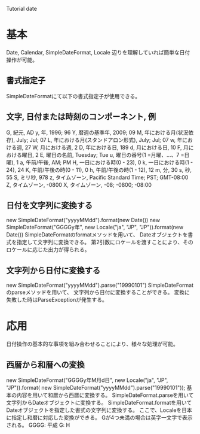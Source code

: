 Tutorial date

# 基本
Date,
Calendar,
SimpleDateFormat,
Locale
辺りを理解していれば簡単な日付操作が可能。

## 書式指定子
SimpleDateFormatにて以下の書式指定子が使用できる。

文字, 日付または時刻のコンポーネント,     例
-------------------------------------------------------------------------------
G,    紀元,                               AD
y,    年,                                 1996; 96
Y,    暦週の基準年,                       2009; 09
M,    年における月(状況依存),             July; Jul; 07
L,    年における月(スタンドアロン形式),   July; Jul; 07
w,    年における週,                       27
W,    月における週,                       2
D,    年における日,                       189
d,    月における日,                       10
F,    月における曜日,                     2
E,    曜日の名前,                         Tuesday; Tue
u,    曜日の番号(1 =月曜、...、7 =日曜),  1
a,    午前/午後,                          AM; PM
H,    一日における時(0 - 23),             0
k,    一日における時(1 - 24),             24
K,    午前/午後の時(0 - 11),              0
h,    午前/午後の時(1 - 12),              12
m,    分,                                 30
s,    秒,                                 55
S,    ミリ秒,                             978
z,    タイムゾーン,                       Pacific Standard Time; PST; GMT-08:00
Z,    タイムゾーン,                       -0800
X,    タイムゾーン,                       -08; -0800; -08:00

## 日付を文字列に変換する
new SimpleDateFormat("yyyyMMdd").format(new Date())
new SimpleDateFormat("GGGGy年", new Locale("ja", "JP", "JP")).format(new Date())
SimpleDateFormatのformatメソッドを用いて、
Dateオブジェクトを書式を指定して文字列に変換できる。
第2引数にロケールを渡すことにより、そのロケールに応じた出力が得られる。

## 文字列から日付に変換する
new SimpleDateFormat("yyyyMMdd").parse("19990101")
SimpleDateFormatのparseメソッドを用いて、
文字列から日付に変換することができる。
変換に失敗した時はParseExceptionが発生する。

# 応用
日付操作の基本的な事項を組み合わせることにより、様々な処理が可能。

## 西暦から和暦への変換
new SimpleDateFormat("GGGGy年M月d日", new Locale("ja", "JP", "JP")).format(
    new SimpleDateFormat("yyyyMMdd").parse("19990101"));
基本の内容を用いて和暦から西暦に変換する。
SimpleDateFormat.parseを用いて文字列からDateオブジェクトに変換する。
SimpleDateFormat.formatを用いてDateオブジェクトを指定した書式の文字列に変換する。
ここで、Localeを日本に指定し和暦に対応した変換ができる。
Gが4つ未満の場合は英字一文字で表示される。
GGGG: 平成
G: H
